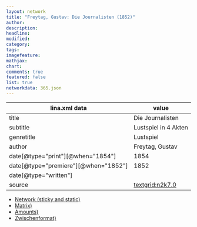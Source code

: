 ```yaml
---
layout: network
title: "Freytag, Gustav: Die Journalisten (1852)"
author:
description:
headline:
modified:
category:
tags:
imagefeature: 
mathjax: 
chart: 
comments: true
featured: false
list: true
networkdata: 365.json
---
```

lina.xml data  | value
------------- | -------------
title|Die Journalisten
subtitle|Lustspiel in 4 Akten
genretitle|Lustspiel
author|Freytag, Gustav
date[@type="print"][@when="1854"]|1854
date[@type="premiere"][@when="1852"]|1852
date[@type="written"]|
source|[textgrid:n2k7.0](https://textgridlab.org/1.0/tgcrud-public/rest/textgrid:n2k7.0/data)



* [Network (sticky and static)](/linas/network365)
* [Matrix)](/linas/matrix365)
* [Amounts)](/linas/amount365)
* [Zwischenformat)](/linas/lina365 )
